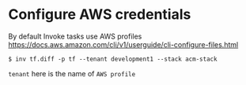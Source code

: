 # Configure AWS credentials

By default Invoke tasks use AWS profiles https://docs.aws.amazon.com/cli/v1/userguide/cli-configure-files.html

```shell
$ inv tf.diff -p tf --tenant development1 --stack acm-stack
```
`tenant` here is the name of `AWS profile`
